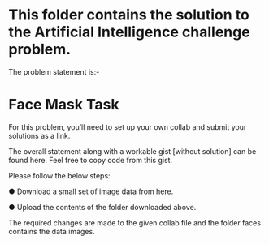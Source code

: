 # This folder contains the solution to the Artificial Intelligence challenge problem.

The problem statement is:- 

# Face Mask Task 
For this problem, you’ll need to set up your own collab and submit your solutions as a link. 

The overall statement along with a workable gist [without solution] can be found here. Feel free 
to copy code from this gist. 

Please follow the below steps:

  ●     Download a small set of image data from here. 
  
  ●     Upload the contents of the folder downloaded above.
  

The required changes are made to the given collab file and the folder faces contains the data images.
